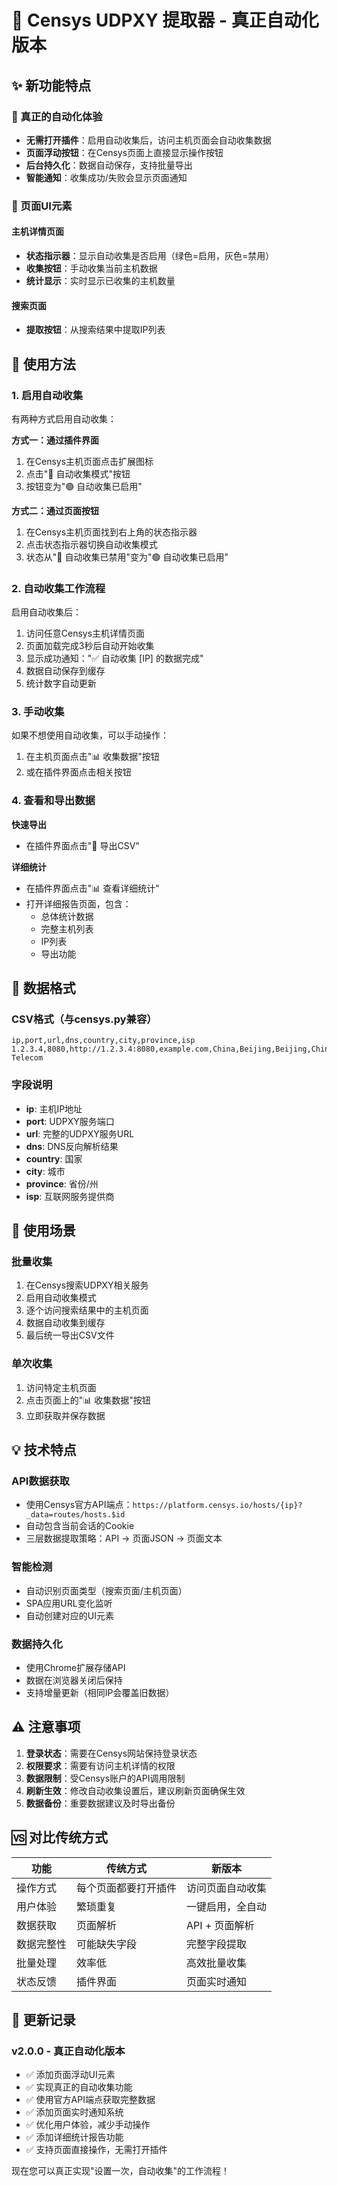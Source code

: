 # 🎯 Censys UDPXY 提取器 - 真正自动化版本

## ✨ 新功能特点

### 🚀 真正的自动化体验
- **无需打开插件**：启用自动收集后，访问主机页面会自动收集数据
- **页面浮动按钮**：在Censys页面上直接显示操作按钮
- **后台持久化**：数据自动保存，支持批量导出
- **智能通知**：收集成功/失败会显示页面通知

### 🎨 页面UI元素

#### 主机详情页面
- **状态指示器**：显示自动收集是否启用（绿色=启用，灰色=禁用）
- **收集按钮**：手动收集当前主机数据
- **统计显示**：实时显示已收集的主机数量

#### 搜索页面
- **提取按钮**：从搜索结果中提取IP列表

## 📖 使用方法

### 1. 启用自动收集
有两种方式启用自动收集：

**方式一：通过插件界面**
1. 在Censys主机页面点击扩展图标
2. 点击"🤖 自动收集模式"按钮
3. 按钮变为"🟢 自动收集已启用"

**方式二：通过页面按钮**
1. 在Censys主机页面找到右上角的状态指示器
2. 点击状态指示器切换自动收集模式
3. 状态从"🔴 自动收集已禁用"变为"🟢 自动收集已启用"

### 2. 自动收集工作流程
启用自动收集后：
1. 访问任意Censys主机详情页面
2. 页面加载完成3秒后自动开始收集
3. 显示成功通知："✅ 自动收集 [IP] 的数据完成"
4. 数据自动保存到缓存
5. 统计数字自动更新

### 3. 手动收集
如果不想使用自动收集，可以手动操作：
1. 在主机页面点击"📊 收集数据"按钮
2. 或在插件界面点击相关按钮

### 4. 查看和导出数据

**快速导出**
- 在插件界面点击"💾 导出CSV"

**详细统计**
- 在插件界面点击"📊 查看详细统计"
- 打开详细报告页面，包含：
  - 总体统计数据
  - 完整主机列表
  - IP列表
  - 导出功能

## 🔧 数据格式

### CSV格式（与censys.py兼容）
```csv
ip,port,url,dns,country,city,province,isp
1.2.3.4,8080,http://1.2.3.4:8080,example.com,China,Beijing,Beijing,China Telecom
```

### 字段说明
- **ip**: 主机IP地址
- **port**: UDPXY服务端口
- **url**: 完整的UDPXY服务URL
- **dns**: DNS反向解析结果
- **country**: 国家
- **city**: 城市
- **province**: 省份/州
- **isp**: 互联网服务提供商

## 🎯 使用场景

### 批量收集
1. 在Censys搜索UDPXY相关服务
2. 启用自动收集模式
3. 逐个访问搜索结果中的主机页面
4. 数据自动收集到缓存
5. 最后统一导出CSV文件

### 单次收集
1. 访问特定主机页面
2. 点击页面上的"📊 收集数据"按钮
3. 立即获取并保存数据

## 💡 技术特点

### API数据获取
- 使用Censys官方API端点：`https://platform.censys.io/hosts/{ip}?_data=routes/hosts.$id`
- 自动包含当前会话的Cookie
- 三层数据提取策略：API → 页面JSON → 页面文本

### 智能检测
- 自动识别页面类型（搜索页面/主机页面）
- SPA应用URL变化监听
- 自动创建对应的UI元素

### 数据持久化
- 使用Chrome扩展存储API
- 数据在浏览器关闭后保持
- 支持增量更新（相同IP会覆盖旧数据）

## ⚠️ 注意事项

1. **登录状态**：需要在Censys网站保持登录状态
2. **权限要求**：需要有访问主机详情的权限
3. **数据限制**：受Censys账户的API调用限制
4. **刷新生效**：修改自动收集设置后，建议刷新页面确保生效
5. **数据备份**：重要数据建议及时导出备份

## 🆚 对比传统方式

| 功能 | 传统方式 | 新版本 |
|------|----------|---------|
| 操作方式 | 每个页面都要打开插件 | 访问页面自动收集 |
| 用户体验 | 繁琐重复 | 一键启用，全自动 |
| 数据获取 | 页面解析 | API + 页面解析 |
| 数据完整性 | 可能缺失字段 | 完整字段提取 |
| 批量处理 | 效率低 | 高效批量收集 |
| 状态反馈 | 插件界面 | 页面实时通知 |

## 🔄 更新记录

### v2.0.0 - 真正自动化版本
- ✅ 添加页面浮动UI元素
- ✅ 实现真正的自动收集功能
- ✅ 使用官方API端点获取完整数据
- ✅ 添加页面实时通知系统
- ✅ 优化用户体验，减少手动操作
- ✅ 添加详细统计报告功能
- ✅ 支持页面直接操作，无需打开插件

现在您可以真正实现"设置一次，自动收集"的工作流程！
